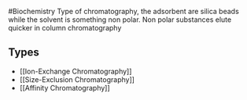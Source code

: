 #Biochemistry 
Type of chromatography, the adsorbent are silica beads while the solvent is something non polar. Non polar substances elute quicker in column chromatography
## Types
* [[Ion-Exchange Chromatography]]
* [[Size-Exclusion Chromatography]]
* [[Affinity Chromatography]]